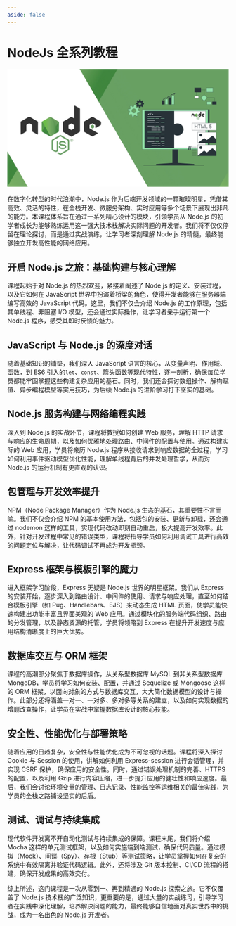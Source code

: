 ```yaml
---
aside: false
---
```


# NodeJs 全系列教程

![NodeJs](/public/nodejs.webp)

在数字化转型的时代浪潮中，Node.js 作为后端开发领域的一颗璀璨明星，凭借其高效、灵活的特性，在全栈开发、微服务架构、实时应用等多个场景下展现出非凡的能力。本课程体系旨在通过一系列精心设计的模块，引领学员从 Node.js 的初学者成长为能够熟练运用这一强大技术栈解决实际问题的开发者。我们将不仅仅停留在理论探讨，而是通过实战演练，让学习者深刻理解 Node.js 的精髓，最终能够独立开发高性能的网络应用。

## 开启 Node.js 之旅：基础构建与核心理解

课程起始于对 Node.js 的热烈欢迎，紧接着阐述了 Node.js 的定义、安装过程，以及它如何在 JavaScript 世界中扮演着桥梁的角色，使得开发者能够在服务器端编写高效的 JavaScript 代码。这里，我们不仅会介绍 Node.js 的工作原理，包括其单线程、非阻塞 I/O 模型，还会通过实际操作，让学习者亲手运行第一个 Node.js 程序，感受其即时反馈的魅力。

## JavaScript 与 Node.js 的深度对话

随着基础知识的铺垫，我们深入 JavaScript 语言的核心，从变量声明、作用域、函数，到 ES6 引入的`let`、`const`、箭头函数等现代特性，逐一剖析，确保每位学员都能牢固掌握这些构建复杂应用的基石。同时，我们还会探讨数组操作、解构赋值、异步编程模型等实用技巧，为后续 Node.js 的进阶学习打下坚实的基础。

## Node.js 服务构建与网络编程实践

深入到 Node.js 的实战环节，课程将教授如何创建 Web 服务，理解 HTTP 请求与响应的生命周期，以及如何优雅地处理路由、中间件的配置与使用。通过构建实际的 Web 应用，学员将亲历 Node.js 程序从接收请求到响应数据的全过程，学习如何利用事件驱动模型优化性能，理解单线程背后的并发处理哲学，从而对 Node.js 的运行机制有更直观的认识。

## 包管理与开发效率提升

NPM（Node Package Manager）作为 Node.js 生态的基石，其重要性不言而喻。我们不仅会介绍 NPM 的基本使用方法，包括包的安装、更新与卸载，还会通过 nodemon 这样的工具，实现代码改动即刻自动重启，极大提高开发效率。此外，针对开发过程中常见的错误类型，课程将指导学员如何利用调试工具进行高效的问题定位与解决，让代码调试不再成为开发瓶颈。

## Express 框架与模板引擎的魔力

进入框架学习阶段，Express 无疑是 Node.js 世界的明星框架。我们从 Express 的安装开始，逐步深入到路由设计、中间件的使用、请求与响应处理，直至如何结合模板引擎（如 Pug、Handlebars、EJS）来动态生成 HTML 页面，使学员能快速构建出功能丰富且界面美观的 Web 应用。通过模块化的服务端代码组织、路由的分发管理，以及静态资源的托管，学员将领略到 Express 在提升开发速度与应用结构清晰度上的巨大优势。

## 数据库交互与 ORM 框架

课程的高潮部分聚焦于数据库操作，从关系型数据库 MySQL 到非关系型数据库 MongoDB，学员将学习如何安装、配置，并通过 Sequelize 或 Mongoose 这样的 ORM 框架，以面向对象的方式与数据库交互，大大简化数据模型的设计与操作。此部分还将涵盖一对一、一对多、多对多等关系的建立，以及如何实现数据的增删改查操作，让学员在实战中掌握数据库设计的核心技能。

## 安全性、性能优化与部署策略

随着应用的日趋复杂，安全性与性能优化成为不可忽视的话题。课程将深入探讨 Cookie 与 Session 的使用，讲解如何利用 Express-session 进行会话管理，并实现 CSRF 保护，确保应用的安全性。同时，通过错误处理机制的完善、HTTPS 的配置，以及利用 Gzip 进行内容压缩，进一步提升应用的健壮性和响应速度。最后，我们会讨论环境变量的管理、日志记录、性能监控等运维相关的最佳实践，为学员的全栈之路铺设坚实的后盾。

## 测试、调试与持续集成

现代软件开发离不开自动化测试与持续集成的保障。课程末尾，我们将介绍 Mocha 这样的单元测试框架，以及如何实施端到端测试，确保代码质量。通过模拟（Mock）、间谍（Spy）、存根（Stub）等测试策略，让学员掌握如何在复杂的系统中有效隔离并验证代码逻辑。此外，还将涉及 Git 版本控制、CI/CD 流程的搭建，确保开发成果的高效交付。

综上所述，这门课程是一次从零到一、再到精通的 Node.js 探索之旅。它不仅覆盖了 Node.js 技术栈的广泛知识，更重要的是，通过大量的实战练习，引导学习者在实践中深化理解，培养解决问题的能力，最终能够自信地面对真实世界中的挑战，成为一名出色的 Node.js 开发者。
